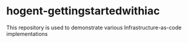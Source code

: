 # hogent-gettingstartedwithiac
This repository is used to demonstrate various Infrastructure-as-code implementations
